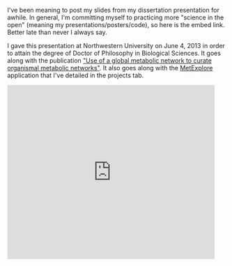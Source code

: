 <!-- 
.. title: Better late than never
.. slug: better-late-than-never
.. date: 2014-02-08 07:49:13 UTC-05:00
.. tags: presentation, research
.. category: 
.. link: 
.. description: 
.. type: text
-->

<p>
I've been meaning to post my slides from my dissertation presentation for awhile. In general, I'm committing myself to practicing more "science in the open" (meaning my presentations/posters/code), so here is the embed link. Better late than never I always say.
</p>

<p>
I gave this presentation at Northwestern University on June 4, 2013 in order to attain the degree of Doctor of Philosophy in Biological Sciences. It goes along with the publication <a href='http://www.nature.com/srep/2013/130422/srep01695/full/srep01695.html'>"Use of a global metabolic network to curate organismal metabolic networks"</a>. It also goes along with the <a href='metexplore.npcompleteheart.com'>MetExplore</a> application that I've detailed in the projects tab.
</p>

<!-- TEASER_END -->

<iframe src="http://www.slideshare.net/slideshow/embed_code/30983226" width="476" height="400" frameborder="0" marginwidth="0" marginheight="0" scrolling="no"></iframe>
